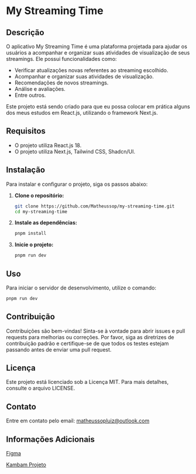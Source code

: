 
# My Streaming Time

## Descrição

O aplicativo My Streaming Time é uma plataforma projetada para ajudar os usuários a acompanhar e organizar suas atividades de visualização de seus streamings. Ele possui funcionalidades como:

- Verificar atualizações novas referentes ao streaming escolhido.
- Acompanhar e organizar suas atividades de visualização.
- Recomendações de novos streamings.
- Análise e avaliações.
- Entre outros.

Este projeto está sendo criado para que eu possa colocar em prática alguns dos meus estudos em React.js, utilizando o framework Next.js.

## Requisitos

- O projeto utiliza React.js 18.
- O projeto utiliza Next.js, Tailwind CSS, Shadcn/UI.

## Instalação

Para instalar e configurar o projeto, siga os passos abaixo:

1. **Clone o repositório:**
   ```bash
   git clone https://github.com/Matheussop/my-streaming-time.git
   cd my-streaming-time
   ```

2. **Instale as dependências:**
   ```bash
   pnpm install
   ```

3. **Inicie o projeto:**
   ```bash
   pnpm run dev
   ```

## Uso

Para iniciar o servidor de desenvolvimento, utilize o comando:
```bash
pnpm run dev
```

## Contribuição

Contribuições são bem-vindas! Sinta-se à vontade para abrir issues e pull requests para melhorias ou correções. Por favor, siga as diretrizes de contribuição padrão e certifique-se de que todos os testes estejam passando antes de enviar uma pull request.

## Licença

Este projeto está licenciado sob a Licença MIT. Para mais detalhes, consulte o arquivo LICENSE.

## Contato

Entre em contato pelo email: [matheussopluiz@outlook.com](mailto:matheussopluiz@outlook.com)

## Informações Adicionais

 [Figma](https://www.figma.com/file/bQm1CV2E9apIj88sB4TVqV/My-TV-Time?type=design&node-id=0%3A1&mode=design&t=sXvoUTbhkcPnQKzC-1)

 [Kambam Projeto](https://www.notion.so/My-Streaming-Time-f6c7883b297f4e27b9c2df9319f095be?pvs=4)
 
